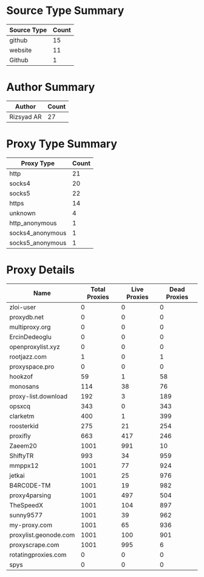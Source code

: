 # Source Type Summary

| Source Type | Count |
|-------------|-------|
| github | 15 |
| website | 11 |
| Github | 1 |


# Author Summary

| Author | Count |
|--------|-------|
| Rizsyad AR | 27 |


# Proxy Type Summary

| Proxy Type | Count |
|------------|-------|
| http | 21 |
| socks4 | 20 |
| socks5 | 22 |
| https | 14 |
| unknown | 4 |
| http_anonymous | 1 |
| socks4_anonymous | 1 |
| socks5_anonymous | 1 |


# Proxy Details

| Name | Total Proxies | Live Proxies | Dead Proxies |
|------|---------------|--------------|---------------|
| zloi-user | 0 | 0 | 0 |
| proxydb.net | 0 | 0 | 0 |
| multiproxy.org | 0 | 0 | 0 |
| ErcinDedeoglu | 0 | 0 | 0 |
| openproxylist.xyz | 0 | 0 | 0 |
| rootjazz.com | 1 | 0 | 1 |
| proxyspace.pro | 0 | 0 | 0 |
| hookzof | 59 | 1 | 58 |
| monosans | 114 | 38 | 76 |
| proxy-list.download | 192 | 3 | 189 |
| opsxcq | 343 | 0 | 343 |
| clarketm | 400 | 1 | 399 |
| roosterkid | 275 | 21 | 254 |
| proxifly | 663 | 417 | 246 |
| Zaeem20 | 1001 | 991 | 10 |
| ShiftyTR | 993 | 34 | 959 |
| mmppx12 | 1001 | 77 | 924 |
| jetkai | 1001 | 25 | 976 |
| B4RC0DE-TM | 1001 | 19 | 982 |
| proxy4parsing | 1001 | 497 | 504 |
| TheSpeedX | 1001 | 104 | 897 |
| sunny9577 | 1001 | 39 | 962 |
| my-proxy.com | 1001 | 65 | 936 |
| proxylist.geonode.com | 1001 | 100 | 901 |
| proxyscrape.com | 1001 | 995 | 6 |
| rotatingproxies.com | 0 | 0 | 0 |
| spys | 0 | 0 | 0 |
